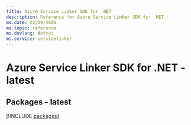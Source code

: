 ```yaml
---
title: Azure Service Linker SDK for .NET
description: Reference for Azure Service Linker SDK for .NET
ms.date: 02/29/2024
ms.topic: reference
ms.devlang: dotnet
ms.service: servicelinker
---
```

# Azure Service Linker SDK for .NET - latest
## Packages - latest
[!INCLUDE [packages](service-linker-index.md)]